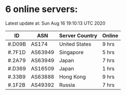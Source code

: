 # 6 online servers:

Latest update at: Sun Aug 16 19:10:13 UTC 2020

| ID | ASN | Server Country | Online |
| -- | --- | -------------- | ------ |
| #.D09B | AS174 | United States | 9 hrs |
| #.7F1D | AS63949 | Singapore | 5 hrs |
| #.2A79 | AS63949 | Japan | 7 hrs |
| #.D369 | AS16509 | Japan | 1 hrs |
| #.33B9 | AS63888 | Hong Kong | 9 hrs |
| #.1F2B | AS49392 | Russia | 7 hrs |

